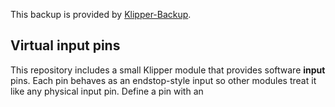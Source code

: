 

This backup is provided by [Klipper-Backup](https://github.com/Staubgeborener/klipper-backup).

## Virtual input pins

This repository includes a small Klipper module that provides software
**input** pins. Each pin behaves as an endstop-style input so other
modules treat it like any physical input pin.  Define a pin with an
